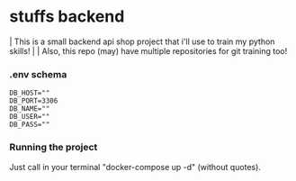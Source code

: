 # stuffs backend
| This is a small backend api shop project that i'll use to train my python skills!
| 
| Also, this repo (may) have multiple repositories for git training too!

### .env schema
```
DB_HOST=""
DB_PORT=3306
DB_NAME=""
DB_USER=""
DB_PASS=""
```

### Running the project
Just call in your terminal "docker-compose up -d" (without quotes).